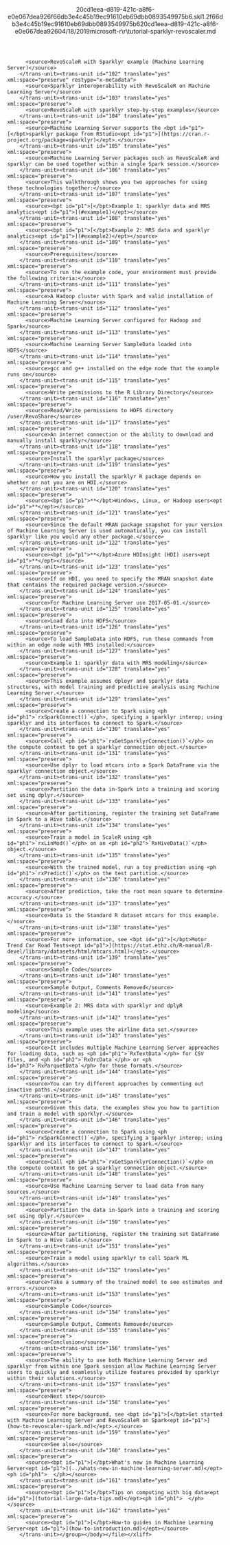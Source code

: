 <?xml version="1.0"?><xliff version="1.2" xmlns="urn:oasis:names:tc:xliff:document:1.2" xmlns:xsi="http://www.w3.org/2001/XMLSchema-instance" xsi:schemaLocation="urn:oasis:names:tc:xliff:document:1.2 xliff-core-1.2-transitional.xsd"><file datatype="xml" original="tutorial-sparklyr-revoscaler.md" source-language="en-US" target-language="en-US"><header><tool tool-id="mdxliff" tool-name="mdxliff" tool-version="1.0-d1654b2" tool-company="Microsoft" /><xliffext:skl_file_name xmlns:xliffext="urn:microsoft:content:schema:xliffextensions">20cd1eea-d819-421c-a8f6-e0e067dea926f66db3e4c45b19ec91610eb69dbb0893549975b6.skl</xliffext:skl_file_name><xliffext:version xmlns:xliffext="urn:microsoft:content:schema:xliffextensions">1.2</xliffext:version><xliffext:ms.openlocfilehash xmlns:xliffext="urn:microsoft:content:schema:xliffextensions">f66db3e4c45b19ec91610eb69dbb0893549975b6</xliffext:ms.openlocfilehash><xliffext:ms.sourcegitcommit xmlns:xliffext="urn:microsoft:content:schema:xliffextensions">20cd1eea-d819-421c-a8f6-e0e067dea926</xliffext:ms.sourcegitcommit><xliffext:ms.lasthandoff xmlns:xliffext="urn:microsoft:content:schema:xliffextensions">04/18/2019</xliffext:ms.lasthandoff><xliffext:ms.openlocfilepath xmlns:xliffext="urn:microsoft:content:schema:xliffextensions">microsoft-r\r\tutorial-sparklyr-revoscaler.md</xliffext:ms.openlocfilepath></header><body><group id="content" extype="content"><trans-unit id="101" translate="yes" xml:space="preserve" restype="x-metadata">
          <source>RevoScaleR with Sparklyr example (Machine Learning Server)</source>
        </trans-unit><trans-unit id="102" translate="yes" xml:space="preserve" restype="x-metadata">
          <source>Sparklyr interoperability with RevoScaleR on Machine Learning Server</source>
        </trans-unit><trans-unit id="103" translate="yes" xml:space="preserve">
          <source>RevoScaleR with sparklyr step-by-step examples</source>
        </trans-unit><trans-unit id="104" translate="yes" xml:space="preserve">
          <source>Machine Learning Server supports the <bpt id="p1">[</bpt>sparklyr package from RStudio<ept id="p1">](https://cran.r-project.org/package=sparklyr)</ept>.</source>
        </trans-unit><trans-unit id="105" translate="yes" xml:space="preserve">
          <source>Machine Learning Server packages such as RevoScaleR and sparklyr can be used together within a single Spark session.</source>
        </trans-unit><trans-unit id="106" translate="yes" xml:space="preserve">
          <source>This walkthrough shows you two approaches for using these technologies together:</source>
        </trans-unit><trans-unit id="107" translate="yes" xml:space="preserve">
          <source><bpt id="p1">[</bpt>Example 1: sparklyr data and MRS analytics<ept id="p1">](#example1)</ept></source>
        </trans-unit><trans-unit id="108" translate="yes" xml:space="preserve">
          <source><bpt id="p1">[</bpt>Example 2: MRS data and sparklyr analytics<ept id="p1">](#example2)</ept></source>
        </trans-unit><trans-unit id="109" translate="yes" xml:space="preserve">
          <source>Prerequisites</source>
        </trans-unit><trans-unit id="110" translate="yes" xml:space="preserve">
          <source>To run the example code, your environment must provide the following criteria:</source>
        </trans-unit><trans-unit id="111" translate="yes" xml:space="preserve">
          <source>A Hadoop cluster with Spark and valid installation of Machine Learning Server</source>
        </trans-unit><trans-unit id="112" translate="yes" xml:space="preserve">
          <source>Machine Learning Server configured for Hadoop and Spark</source>
        </trans-unit><trans-unit id="113" translate="yes" xml:space="preserve">
          <source>Machine Learning Server SampleData loaded into HDFS</source>
        </trans-unit><trans-unit id="114" translate="yes" xml:space="preserve">
          <source>gcc and g++ installed on the edge node that the example runs on</source>
        </trans-unit><trans-unit id="115" translate="yes" xml:space="preserve">
          <source>Write permissions to the R Library Directory</source>
        </trans-unit><trans-unit id="116" translate="yes" xml:space="preserve">
          <source>Read/Write permissions to HDFS directory /user/RevoShare</source>
        </trans-unit><trans-unit id="117" translate="yes" xml:space="preserve">
          <source>An internet connection or the ability to download and manually install sparklyr</source>
        </trans-unit><trans-unit id="118" translate="yes" xml:space="preserve">
          <source>Install the sparklyr package</source>
        </trans-unit><trans-unit id="119" translate="yes" xml:space="preserve">
          <source>How you install the sparklyr R package depends on whether or not you are on HDI.</source>
        </trans-unit><trans-unit id="120" translate="yes" xml:space="preserve">
          <source><bpt id="p1">**</bpt>Windows, Linux, or Hadoop users<ept id="p1">**</ept></source>
        </trans-unit><trans-unit id="121" translate="yes" xml:space="preserve">
          <source>Since the default MRAN package snapshot for your version of Machine Learning Server is used automatically, you can install sparklyr like you would any other package.</source>
        </trans-unit><trans-unit id="122" translate="yes" xml:space="preserve">
          <source><bpt id="p1">**</bpt>Azure HDInsight (HDI) users<ept id="p1">**</ept></source>
        </trans-unit><trans-unit id="123" translate="yes" xml:space="preserve">
          <source>If on HDI, you need to specify the MRAN snapshot date that contains the required package version.</source>
        </trans-unit><trans-unit id="124" translate="yes" xml:space="preserve">
          <source>For Machine Learning Server use 2017-05-01.</source>
        </trans-unit><trans-unit id="125" translate="yes" xml:space="preserve">
          <source>Load data into HDFS</source>
        </trans-unit><trans-unit id="126" translate="yes" xml:space="preserve">
          <source>To load SampleData into HDFS, run these commands from within an edge node with MRS installed:</source>
        </trans-unit><trans-unit id="127" translate="yes" xml:space="preserve">
          <source>Example 1: sparklyr data with MRS modeling</source>
        </trans-unit><trans-unit id="128" translate="yes" xml:space="preserve">
          <source>This example assumes dployr and sparklyr data structures, with model training and predictive analysis using Machine Learning Server.</source>
        </trans-unit><trans-unit id="129" translate="yes" xml:space="preserve">
          <source>Create a connection to Spark using <ph id="ph1">`rxSparkConnect()`</ph>, specifying a sparklyr interop; using sparklyr and its interfaces to connect to Spark.</source>
        </trans-unit><trans-unit id="130" translate="yes" xml:space="preserve">
          <source>Call <ph id="ph1">`rxGetSparklyrConnection()`</ph> on the compute context to get a sparklyr connection object.</source>
        </trans-unit><trans-unit id="131" translate="yes" xml:space="preserve">
          <source>Use dplyr to load mtcars into a Spark DataFrame via the sparklyr connection object.</source>
        </trans-unit><trans-unit id="132" translate="yes" xml:space="preserve">
          <source>Partition the data in-Spark into a training and scoring set using dplyr.</source>
        </trans-unit><trans-unit id="133" translate="yes" xml:space="preserve">
          <source>After partitioning, register the training set DataFrame in Spark to a Hive table.</source>
        </trans-unit><trans-unit id="134" translate="yes" xml:space="preserve">
          <source>Train a model in ScaleR using <ph id="ph1">`rxLinMod()`</ph> on an <ph id="ph2">`RxHiveData()`</ph> object.</source>
        </trans-unit><trans-unit id="135" translate="yes" xml:space="preserve">
          <source>With the trained model, run a toy prediction using <ph id="ph1">`rxPredict()`</ph> on the test partition.</source>
        </trans-unit><trans-unit id="136" translate="yes" xml:space="preserve">
          <source>After prediction, take the root mean square to determine accuracy.</source>
        </trans-unit><trans-unit id="137" translate="yes" xml:space="preserve">
          <source>Data is the Standard R dataset mtcars for this example.</source>
        </trans-unit><trans-unit id="138" translate="yes" xml:space="preserve">
          <source>For more information, see <bpt id="p1">[</bpt>Motor Trend Car Road Tests<ept id="p1">](https://stat.ethz.ch/R-manual/R-devel/library/datasets/html/mtcars.html)</ept>.</source>
        </trans-unit><trans-unit id="139" translate="yes" xml:space="preserve">
          <source>Sample Code</source>
        </trans-unit><trans-unit id="140" translate="yes" xml:space="preserve">
          <source>Sample Output, Comments Removed</source>
        </trans-unit><trans-unit id="141" translate="yes" xml:space="preserve">
          <source>Example 2: MRS data with sparklyr and dplyR modeling</source>
        </trans-unit><trans-unit id="142" translate="yes" xml:space="preserve">
          <source>This example uses the airline data set.</source>
        </trans-unit><trans-unit id="143" translate="yes" xml:space="preserve">
          <source>It includes multiple Machine Learning Server approaches for loading data, such as <ph id="ph1">`RxTextData`</ph> for CSV files, and <ph id="ph2">`RxOrcData`</ph> or <ph id="ph3">`RxParquetData`</ph> for those formats.</source>
        </trans-unit><trans-unit id="144" translate="yes" xml:space="preserve">
          <source>You can try different approaches by commenting out inactive paths.</source>
        </trans-unit><trans-unit id="145" translate="yes" xml:space="preserve">
          <source>Given this data, the examples show you how to partition and train a model with sparklyr.</source>
        </trans-unit><trans-unit id="146" translate="yes" xml:space="preserve">
          <source>Create a connection to Spark using <ph id="ph1">`rxSparkConnect()`</ph>, specifying a sparklyr interop; using sparklyr and its interfaces to connect to Spark.</source>
        </trans-unit><trans-unit id="147" translate="yes" xml:space="preserve">
          <source>Call <ph id="ph1">`rxGetSparklyrConnection()`</ph> on the compute context to get a sparklyr connection object.</source>
        </trans-unit><trans-unit id="148" translate="yes" xml:space="preserve">
          <source>Use Machine Learning Server to load data from many sources.</source>
        </trans-unit><trans-unit id="149" translate="yes" xml:space="preserve">
          <source>Partition the data in-Spark into a training and scoring set using dplyr.</source>
        </trans-unit><trans-unit id="150" translate="yes" xml:space="preserve">
          <source>After partitioning, register the training set DataFrame in Spark to a Hive table.</source>
        </trans-unit><trans-unit id="151" translate="yes" xml:space="preserve">
          <source>Train a model using sparklyr to call Spark ML algorithms.</source>
        </trans-unit><trans-unit id="152" translate="yes" xml:space="preserve">
          <source>Take a summary of the trained model to see estimates and errors.</source>
        </trans-unit><trans-unit id="153" translate="yes" xml:space="preserve">
          <source>Sample Code</source>
        </trans-unit><trans-unit id="154" translate="yes" xml:space="preserve">
          <source>Sample Output, Comments Removed</source>
        </trans-unit><trans-unit id="155" translate="yes" xml:space="preserve">
          <source>Conclusion</source>
        </trans-unit><trans-unit id="156" translate="yes" xml:space="preserve">
          <source>The ability to use both Machine Learning Server and sparklyr from within one Spark session allow Machine Learning Server users to quickly and seamlessly utilize features provided by sparklyr within their solutions.</source>
        </trans-unit><trans-unit id="157" translate="yes" xml:space="preserve">
          <source>Next step</source>
        </trans-unit><trans-unit id="158" translate="yes" xml:space="preserve">
          <source>For more background, see <bpt id="p1">[</bpt>Get started with Machine Learning Server and RevoScaleR on Spark<ept id="p1">](how-to-revoscaler-spark.md)</ept>.</source>
        </trans-unit><trans-unit id="159" translate="yes" xml:space="preserve">
          <source>See also</source>
        </trans-unit><trans-unit id="160" translate="yes" xml:space="preserve">
          <source><bpt id="p1">[</bpt>What's new in Machine Learning Server<ept id="p1">](../whats-new-in-machine-learning-server.md)</ept><ph id="ph1">  </ph></source>
        </trans-unit><trans-unit id="161" translate="yes" xml:space="preserve">
          <source><bpt id="p1">[</bpt>Tips on computing with big data<ept id="p1">](tutorial-large-data-tips.md)</ept><ph id="ph1">  </ph></source>
        </trans-unit><trans-unit id="162" translate="yes" xml:space="preserve">
          <source><bpt id="p1">[</bpt>How-to guides in Machine Learning Server<ept id="p1">](how-to-introduction.md)</ept></source>
        </trans-unit></group></body></file></xliff>